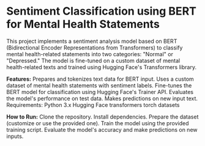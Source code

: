 # Sentiment Classification using BERT for Mental Health Statements
This project implements a sentiment analysis model based on BERT (Bidirectional Encoder Representations from Transformers) to classify mental health-related statements into two categories: "Normal" or "Depressed." The model is fine-tuned on a custom dataset of mental health-related texts and trained using Hugging Face's Transformers library.

**Features:**
Prepares and tokenizes text data for BERT input.
Uses a custom dataset of mental health statements with sentiment labels.
Fine-tunes the BERT model for classification using Hugging Face's Trainer API.
Evaluates the model's performance on test data.
Makes predictions on new input text.
Requirements:
Python 3.x
Hugging Face transformers
torch
datasets

**How to Run:**
Clone the repository.
Install dependencies.
Prepare the dataset (customize or use the provided one).
Train the model using the provided training script.
Evaluate the model's accuracy and make predictions on new inputs.
